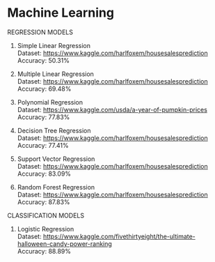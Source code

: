 # Machine Learning
REGRESSION MODELS
1. Simple Linear Regression                                                         
   Dataset: https://www.kaggle.com/harlfoxem/housesalesprediction                                                        
   Accuracy: 50.31%
   
2. Multiple Linear Regression                                                                    
   Dataset: https://www.kaggle.com/harlfoxem/housesalesprediction                                                     
   Accuracy: 69.48%   

3. Polynomial Regression                                                                                    
   Dataset: https://www.kaggle.com/usda/a-year-of-pumpkin-prices                                                        
   Accuracy: 77.83% 
   
4. Decision Tree Regression                                                                                               
   Dataset: https://www.kaggle.com/harlfoxem/housesalesprediction                               
   Accuracy: 77.41%                         

5. Support Vector Regression                                                                                               
   Dataset: https://www.kaggle.com/harlfoxem/housesalesprediction                               
   Accuracy: 83.09%                      
 
6. Random Forest Regression                                                                                               
   Dataset: https://www.kaggle.com/harlfoxem/housesalesprediction                               
   Accuracy: 87.83%
   
CLASSIFICATION MODELS
1. Logistic Regression                                                         
   Dataset: https://www.kaggle.com/fivethirtyeight/the-ultimate-halloween-candy-power-ranking                                  
   Accuracy: 88.89%

